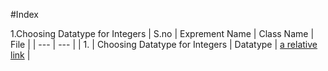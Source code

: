 #Index

1.Choosing Datatype for Integers 
| S.no  | Exprement Name | Class Name | File |
| --- | --- |
| 1.  | Choosing Datatype for Integers  | Datatype   | [a relative link](Datatype.java)  |
